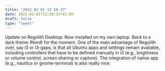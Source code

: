 ```yaml
---
title: "2022 02 01 13 50 37"
date: 2022-02-01T13:50:37+01:00
draft: false
type: "tweet"
---
```

Update on Regolith Desktop: Now installed on my own laptop. Back to a dark theme (Nord) for the moment. One of the main advantage of Regolith over, say i3 or i3-gaps, is that all Ubuntu apps and settings remain available, including controllers that have to be defined manually in i3 (e.g., brightness or volume control, screen sharing or capture). The integration of native app (e.g., nautilus or gnome-terminal) is also really nice.
